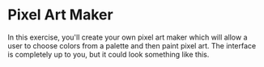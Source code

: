  # Pixel Art Maker

  In this exercise, you'll create your own pixel art maker which will allow a user to choose colors from a palette and then paint pixel art. The interface is completely up to you, but it could look something like this.
